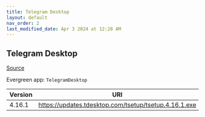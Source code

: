 ```yaml
---
title: Telegram Desktop
layout: default
nav_order: 2
last_modified_date: Apr 3 2024 at 12:28 AM
---
```


## Telegram Desktop

[Source](https://desktop.telegram.org/)

Evergreen app: `TelegramDesktop`

| Version | URI                                                   |
| ------- | ----------------------------------------------------- |
| 4.16.1  | https://updates.tdesktop.com/tsetup/tsetup.4.16.1.exe |
